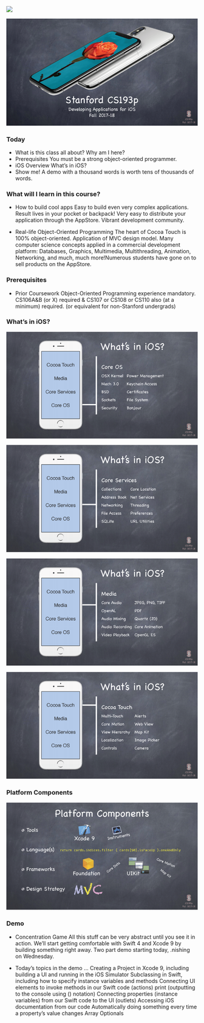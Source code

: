 
![](https://github.com/CoderDream/Developing_iOS_11_Apps_with_Swift)

![](https://github.com/CoderDream/Developing_iOS_11_Apps_with_Swift/blob/master/lecture/Lecture02_001.png)








### Today ###

- What is this class all about? 
Why am I here? 
- Prerequisites
You must be a strong object-oriented programmer. 
- iOS Overview 
What’s in iOS? 
- Show me! 
A demo with a thousand words is worth tens of thousands of words. 


### What will I learn in this course?  ###

- How to build cool apps
Easy to build even very complex applications.
Result lives in your pocket or backpack!
Very easy to distribute your application through the AppStore.
Vibrant development community. 

- Real-life Object-Oriented Programming
The heart of Cocoa Touch is 100% object-oriented.
Application of MVC design model.
Many computer science concepts applied in a commercial development platform:
Databases, Graphics, Multimedia, Multithreading, Animation, Networking, and much, much more!Numerous students have gone on to sell products on the AppStore. 

### Prerequisites 

- Prior Coursework 
Object-Oriented Programming experience mandatory.
CS106A&B (or X) required & CS107 or CS108 or CS110 also (at a minimum) required. 
(or equivalent for non-Stanford undergrads) 

### What’s in iOS? ###

![](https://github.com/CoderDream/Developing_iOS_11_Apps_with_Swift/blob/master/lecture/Lecture01_004.png)

![](https://github.com/CoderDream/Developing_iOS_11_Apps_with_Swift/blob/master/lecture/Lecture01_005.png)


![](https://github.com/CoderDream/Developing_iOS_11_Apps_with_Swift/blob/master/lecture/Lecture01_006.png)


![](https://github.com/CoderDream/Developing_iOS_11_Apps_with_Swift/blob/master/lecture/Lecture01_007.png)


### Platform Components ###

![](https://github.com/CoderDream/Developing_iOS_11_Apps_with_Swift/blob/master/lecture/Lecture01_008.png)

### Demo ###
 
- Concentration Game 
All this stuff can be very abstract until you see it in action.
We’ll start getting comfortable with Swift 4 and Xcode 9 by building something right away.
Two part demo starting today, .nishing on Wednesday. 

- Today’s topics in the demo …
Creating a Project in Xcode 9, including building a UI and running in the iOS Simulator
Subclassing in Swift, including how to specify instance variables and methods
Connecting UI elements to invoke methods in our Swift code (actions)
print (outputting to the console using \() notation)
Connecting properties (instance variables) from our Swift code to the UI (outlets)
Accessing iOS documentation from our code
Automatically doing something every time a property’s value changes 
Array
Optionals 
